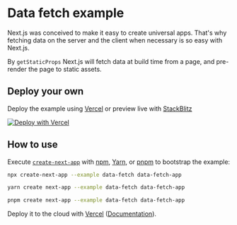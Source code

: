 # Data fetch example

Next.js was conceived to make it easy to create universal apps. That's why fetching data
on the server and the client when necessary is so easy with Next.js.

By `getStaticProps` Next.js will fetch data at build time from a page, and pre-render the page to static assets.

## Deploy your own

Deploy the example using [Vercel](https://vercel.com?utm_source=github&utm_medium=readme&utm_campaign=next-example) or preview live with [StackBlitz](https://stackblitz.com/github/vercel/next.js/tree/canary/examples/data-fetch)

[![Deploy with Vercel](https://vercel.com/button)](https://vercel.com/new/git/external?repository-url=https://github.com/vercel/next.js/tree/canary/examples/data-fetch&project-name=data-fetch&repository-name=data-fetch)

## How to use

Execute [`create-next-app`](https://github.com/vercel/next.js/tree/canary/packages/create-next-app) with [npm](https://docs.npmjs.com/cli/init), [Yarn](https://yarnpkg.com/lang/en/docs/cli/create/), or [pnpm](https://pnpm.io) to bootstrap the example:

```bash
npx create-next-app --example data-fetch data-fetch-app
```

```bash
yarn create next-app --example data-fetch data-fetch-app
```

```bash
pnpm create next-app --example data-fetch data-fetch-app
```

Deploy it to the cloud with [Vercel](https://vercel.com/new?utm_source=github&utm_medium=readme&utm_campaign=next-example) ([Documentation](https://nextjs.org/docs/deployment)).
